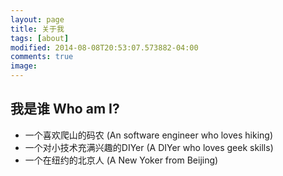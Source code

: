 ```yaml
---
layout: page
title: 关于我
tags: [about]
modified: 2014-08-08T20:53:07.573882-04:00
comments: true
image:
---
```


## 我是谁 Who am I?
* 一个喜欢爬山的码农 (An software engineer who loves hiking)
* 一个对小技术充满兴趣的DIYer (A DIYer who loves geek skills)
* 一个在纽约的北京人 (A New Yoker from Beijing)
